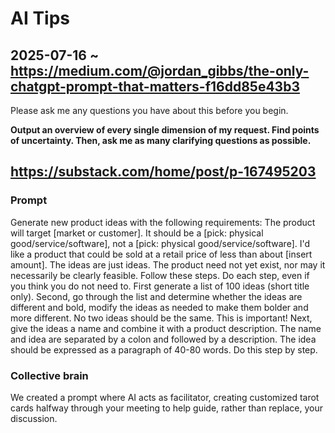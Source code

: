 # AI Tips

## 2025-07-16 ~ https://medium.com/@jordan_gibbs/the-only-chatgpt-prompt-that-matters-f16dd85e43b3

Please ask me any questions you have about this before you begin.

**Output an overview of every single dimension of my request. Find points of uncertainty. Then, ask me as many clarifying questions as possible.**

## https://substack.com/home/post/p-167495203

### Prompt

Generate new product ideas with the following requirements: The product will target [market or customer]. It should be a [pick: physical good/service/software], not a [pick: physical good/service/software]. I'd like a product that could be sold at a retail price of less than about [insert amount].
The ideas are just ideas. The product need not yet exist, nor may it necessarily be clearly feasible. Follow these steps. Do each step, even if you think you do not need to. First generate a list of 100 ideas (short title only). Second, go through the list and determine whether the ideas are different and bold, modify the ideas as needed to make them bolder and more different. No two ideas should be the same. This is important! Next, give the ideas a name and combine it with a product description. The name and idea are separated by a colon and followed by a description. The idea should be expressed as a paragraph of 40-80 words. Do this step by step.

### Collective brain

We created a prompt where AI acts as facilitator, creating customized tarot cards halfway through your meeting to help guide, rather than replace, your discussion.
